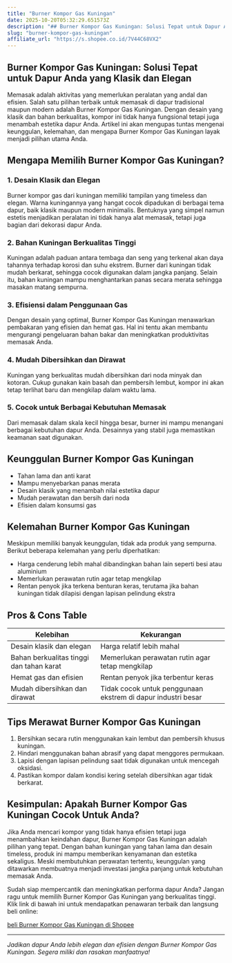 ```yaml
---
title: "Burner Kompor Gas Kuningan"
date: 2025-10-20T05:32:29.651573Z
description: "## Burner Kompor Gas Kuningan: Solusi Tepat untuk Dapur Anda yang Klasik dan Elegan..."
slug: "burner-kompor-gas-kuningan"
affiliate_url: "https://s.shopee.co.id/7V44C68VX2"
---
```

## Burner Kompor Gas Kuningan: Solusi Tepat untuk Dapur Anda yang Klasik dan Elegan

Memasak adalah aktivitas yang memerlukan peralatan yang andal dan efisien. Salah satu pilihan terbaik untuk memasak di dapur tradisional maupun modern adalah Burner Kompor Gas Kuningan. Dengan desain yang klasik dan bahan berkualitas, kompor ini tidak hanya fungsional tetapi juga menambah estetika dapur Anda. Artikel ini akan mengupas tuntas mengenai keunggulan, kelemahan, dan mengapa Burner Kompor Gas Kuningan layak menjadi pilihan utama Anda.

## Mengapa Memilih Burner Kompor Gas Kuningan?

### 1. Desain Klasik dan Elegan

Burner kompor gas dari kuningan memiliki tampilan yang timeless dan elegan. Warna kuningannya yang hangat cocok dipadukan di berbagai tema dapur, baik klasik maupun modern minimalis. Bentuknya yang simpel namun estetis menjadikan peralatan ini tidak hanya alat memasak, tetapi juga bagian dari dekorasi dapur Anda.

### 2. Bahan Kuningan Berkualitas Tinggi

Kuningan adalah paduan antara tembaga dan seng yang terkenal akan daya tahannya terhadap korosi dan suhu ekstrem. Burner dari kuningan tidak mudah berkarat, sehingga cocok digunakan dalam jangka panjang. Selain itu, bahan kuningan mampu menghantarkan panas secara merata sehingga masakan matang sempurna.

### 3. Efisiensi dalam Penggunaan Gas

Dengan desain yang optimal, Burner Kompor Gas Kuningan menawarkan pembakaran yang efisien dan hemat gas. Hal ini tentu akan membantu mengurangi pengeluaran bahan bakar dan meningkatkan produktivitas memasak Anda.

### 4. Mudah Dibersihkan dan Dirawat

Kuningan yang berkualitas mudah dibersihkan dari noda minyak dan kotoran. Cukup gunakan kain basah dan pembersih lembut, kompor ini akan tetap terlihat baru dan mengkilap dalam waktu lama.

### 5. Cocok untuk Berbagai Kebutuhan Memasak

Dari memasak dalam skala kecil hingga besar, burner ini mampu menangani berbagai kebutuhan dapur Anda. Desainnya yang stabil juga memastikan keamanan saat digunakan.

## Keunggulan Burner Kompor Gas Kuningan

- Tahan lama dan anti karat
- Mampu menyebarkan panas merata
- Desain klasik yang menambah nilai estetika dapur
- Mudah perawatan dan bersih dari noda
- Efisien dalam konsumsi gas

## Kelemahan Burner Kompor Gas Kuningan

Meskipun memiliki banyak keunggulan, tidak ada produk yang sempurna. Berikut beberapa kelemahan yang perlu diperhatikan:

- Harga cenderung lebih mahal dibandingkan bahan lain seperti besi atau aluminium
- Memerlukan perawatan rutin agar tetap mengkilap
- Rentan penyok jika terkena benturan keras, terutama jika bahan kuningan tidak dilapisi dengan lapisan pelindung ekstra

## Pros & Cons Table

| **Kelebihan** | **Kekurangan** |
|----------------|----------------|
| Desain klasik dan elegan | Harga relatif lebih mahal |
| Bahan berkualitas tinggi dan tahan karat | Memerlukan perawatan rutin agar tetap mengkilap |
| Hemat gas dan efisien | Rentan penyok jika terbentur keras |
| Mudah dibersihkan dan dirawat | Tidak cocok untuk penggunaan ekstrem di dapur industri besar |

## Tips Merawat Burner Kompor Gas Kuningan

1. Bersihkan secara rutin menggunakan kain lembut dan pembersih khusus kuningan.
2. Hindari menggunakan bahan abrasif yang dapat menggores permukaan.
3. Lapisi dengan lapisan pelindung saat tidak digunakan untuk mencegah oksidasi.
4. Pastikan kompor dalam kondisi kering setelah dibersihkan agar tidak berkarat.

## Kesimpulan: Apakah Burner Kompor Gas Kuningan Cocok Untuk Anda?

Jika Anda mencari kompor yang tidak hanya efisien tetapi juga menambahkan keindahan dapur, Burner Kompor Gas Kuningan adalah pilihan yang tepat. Dengan bahan kuningan yang tahan lama dan desain timeless, produk ini mampu memberikan kenyamanan dan estetika sekaligus. Meski membutuhkan perawatan tertentu, keunggulan yang ditawarkan membuatnya menjadi investasi jangka panjang untuk kebutuhan memasak Anda.

Sudah siap mempercantik dan meningkatkan performa dapur Anda? Jangan ragu untuk memilih Burner Kompor Gas Kuningan yang berkualitas tinggi. Klik link di bawah ini untuk mendapatkan penawaran terbaik dan langsung beli online:

[ beli Burner Kompor Gas Kuningan di Shopee ](https://s.shopee.co.id/7V44C68VX2)

---

*Jadikan dapur Anda lebih elegan dan efisien dengan Burner Kompor Gas Kuningan. Segera miliki dan rasakan manfaatnya!*